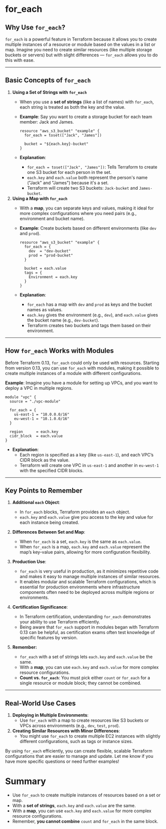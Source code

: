 # for_each 

## Why Use `for_each`?

`for_each` is a powerful feature in Terraform because it allows you to create multiple instances of a resource or module based on the values in a list or map. Imagine you need to create similar resources (like multiple storage buckets or servers) but with slight differences — `for_each` allows you to do this with ease.

---

## Basic Concepts of `for_each`

1. **Using a Set of Strings with `for_each`**
    - When you use a **set of strings** (like a list of names) with `for_each`, each string is treated as both the key and the value.
    - **Example**: Say you want to create a storage bucket for each team member: Jack and James.
        
        ```hcl
        resource "aws_s3_bucket" "example" {
          for_each = toset(["Jack", "James"])
        
          bucket = "${each.key}-bucket"
        }
        
        ```
        
    - **Explanation**:
        - `for_each = toset(["Jack", "James"])`: Tells Terraform to create one S3 bucket for each person in the set.
        - `each.key` and `each.value` both represent the person's name ("Jack" and "James") because it's a set.
        - Terraform will create two S3 buckets: `Jack-bucket` and `James-bucket`.
2. **Using a Map with `for_each`**
    - With a **map**, you can separate keys and values, making it ideal for more complex configurations where you need pairs (e.g., environment and bucket name).
    - **Example**: Create buckets based on different environments (like `dev` and `prod`).
        
        ```hcl
        resource "aws_s3_bucket" "example" {
          for_each = {
            dev  = "dev-bucket"
            prod = "prod-bucket"
          }
        
          bucket = each.value
          tags = {
            Environment = each.key
          }
        }
        
        ```
        
    - **Explanation**:
        - `for_each` has a map with `dev` and `prod` as keys and the bucket names as values.
        - `each.key` gives the environment (e.g., `dev`), and `each.value` gives the bucket name (e.g., `dev-bucket`).
        - Terraform creates two buckets and tags them based on their environment.

---

## How `for_each` Works with Modules

Before Terraform 0.13, `for_each` could only be used with resources. Starting from version 0.13, you can use `for_each` with modules, making it possible to create multiple instances of a module with different configurations.

**Example**: Imagine you have a module for setting up VPCs, and you want to deploy a VPC in multiple regions.

```hcl
module "vpc" {
  source = "./vpc-module"

  for_each = {
    us-east-1 = "10.0.0.0/16"
    eu-west-1 = "10.1.0.0/16"
  }

  region      = each.key
  cidr_block  = each.value
}

```

- **Explanation**:
    - Each region is specified as a key (like `us-east-1`), and each VPC’s CIDR block as the value.
    - Terraform will create one VPC in `us-east-1` and another in `eu-west-1` with the specified CIDR blocks.

---

## Key Points to Remember

1. **Additional `each` Object**:
    - In `for_each` blocks, Terraform provides an `each` object.
    - `each.key` and `each.value` give you access to the key and value for each instance being created.
2. **Differences Between Set and Map**:
    - When `for_each` is a set, `each.key` is the same as `each.value`.
    - When `for_each` is a map, `each.key` and `each.value` represent the map’s key-value pairs, allowing for more configuration flexibility.
3. **Production Use**:
    - `for_each` is very useful in production, as it minimizes repetitive code and makes it easy to manage multiple instances of similar resources.
    - It enables modular and scalable Terraform configurations, which is essential for production environments where infrastructure components often need to be deployed across multiple regions or environments.
4. **Certification Significance**:
    - In Terraform certification, understanding `for_each` demonstrates your ability to use Terraform efficiently.
    - Being aware that `for_each` support in modules began with Terraform 0.13 can be helpful, as certification exams often test knowledge of specific features by version.

5. **Remember:**
    - `for_each` with a set of strings lets `each.key` and `each.value` be the same.
    - With a **map**, you can use `each.key` and `each.value` for more complex resource configurations.
    - **Count vs. `for_each`**: You must pick either `count` or `for_each` for a single resource or module block; they cannot be combined.

---

## Real-World Use Cases

1. **Deploying in Multiple Environments**:
    - Use `for_each` with a map to create resources like S3 buckets or VPCs across environments (e.g., `dev`, `test`, `prod`).
2. **Creating Similar Resources with Minor Differences**:
    - You might use `for_each` to create multiple EC2 instances with slightly different configurations, such as tags or instance sizes.

By using `for_each` efficiently, you can create flexible, scalable Terraform configurations that are easier to manage and update. Let me know if you have more specific questions or need further examples!

# Summary

- Use `for_each` to create multiple instances of resources based on a set or map.
- With a **set of strings**, `each.key` and `each.value` are the same.
- With a **map**, you can use `each.key` and `each.value` for more complex resource configurations.
- Remember, **you cannot combine** `count` and `for_each` in the same block.